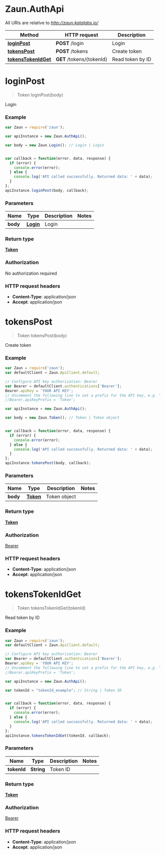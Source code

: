 # Zaun.AuthApi

All URIs are relative to *http://zaun.katalabs.io/*

Method | HTTP request | Description
------------- | ------------- | -------------
[**loginPost**](AuthApi.md#loginPost) | **POST** /login | Login
[**tokensPost**](AuthApi.md#tokensPost) | **POST** /tokens | Create token
[**tokensTokenIdGet**](AuthApi.md#tokensTokenIdGet) | **GET** /tokens/{tokenId} | Read token by ID


<a name="loginPost"></a>
# **loginPost**
> Token loginPost(body)

Login

### Example
```javascript
var Zaun = require('zaun');

var apiInstance = new Zaun.AuthApi();

var body = new Zaun.Login(); // Login | Login


var callback = function(error, data, response) {
  if (error) {
    console.error(error);
  } else {
    console.log('API called successfully. Returned data: ' + data);
  }
};
apiInstance.loginPost(body, callback);
```

### Parameters

Name | Type | Description  | Notes
------------- | ------------- | ------------- | -------------
 **body** | [**Login**](Login.md)| Login | 

### Return type

[**Token**](Token.md)

### Authorization

No authorization required

### HTTP request headers

 - **Content-Type**: application/json
 - **Accept**: application/json

<a name="tokensPost"></a>
# **tokensPost**
> Token tokensPost(body)

Create token

### Example
```javascript
var Zaun = require('zaun');
var defaultClient = Zaun.ApiClient.default;

// Configure API key authorization: Bearer
var Bearer = defaultClient.authentications['Bearer'];
Bearer.apiKey = 'YOUR API KEY';
// Uncomment the following line to set a prefix for the API key, e.g. "Token" (defaults to null)
//Bearer.apiKeyPrefix = 'Token';

var apiInstance = new Zaun.AuthApi();

var body = new Zaun.Token(); // Token | Token object


var callback = function(error, data, response) {
  if (error) {
    console.error(error);
  } else {
    console.log('API called successfully. Returned data: ' + data);
  }
};
apiInstance.tokensPost(body, callback);
```

### Parameters

Name | Type | Description  | Notes
------------- | ------------- | ------------- | -------------
 **body** | [**Token**](Token.md)| Token object | 

### Return type

[**Token**](Token.md)

### Authorization

[Bearer](../README.md#Bearer)

### HTTP request headers

 - **Content-Type**: application/json
 - **Accept**: application/json

<a name="tokensTokenIdGet"></a>
# **tokensTokenIdGet**
> Token tokensTokenIdGet(tokenId)

Read token by ID

### Example
```javascript
var Zaun = require('zaun');
var defaultClient = Zaun.ApiClient.default;

// Configure API key authorization: Bearer
var Bearer = defaultClient.authentications['Bearer'];
Bearer.apiKey = 'YOUR API KEY';
// Uncomment the following line to set a prefix for the API key, e.g. "Token" (defaults to null)
//Bearer.apiKeyPrefix = 'Token';

var apiInstance = new Zaun.AuthApi();

var tokenId = "tokenId_example"; // String | Token ID


var callback = function(error, data, response) {
  if (error) {
    console.error(error);
  } else {
    console.log('API called successfully. Returned data: ' + data);
  }
};
apiInstance.tokensTokenIdGet(tokenId, callback);
```

### Parameters

Name | Type | Description  | Notes
------------- | ------------- | ------------- | -------------
 **tokenId** | **String**| Token ID | 

### Return type

[**Token**](Token.md)

### Authorization

[Bearer](../README.md#Bearer)

### HTTP request headers

 - **Content-Type**: application/json
 - **Accept**: application/json

